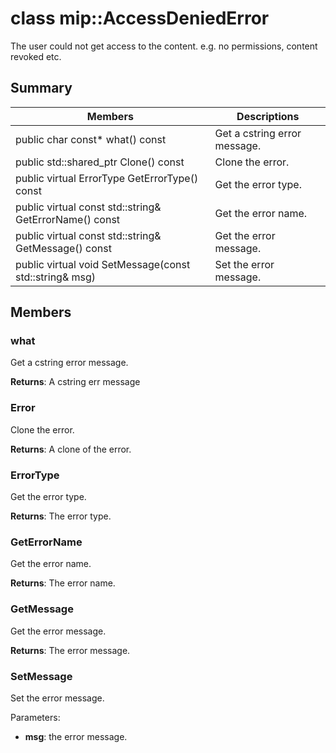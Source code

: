 # class mip::AccessDeniedError 
The user could not get access to the content. e.g. no permissions, content revoked etc.
  
## Summary
 Members                        | Descriptions                                
--------------------------------|---------------------------------------------
 public char const* what() const  |  Get a cstring error message.
public std::shared_ptr<Error> Clone() const  |  Clone the error.
 public virtual ErrorType GetErrorType() const  |  Get the error type.
 public virtual const std::string& GetErrorName() const  |  Get the error name.
 public virtual const std::string& GetMessage() const  |  Get the error message.
 public virtual void SetMessage(const std::string& msg)  |  Set the error message.
  
## Members
  
### what
Get a cstring error message.

  
**Returns**: A cstring err message
  
### Error
Clone the error.

  
**Returns**: A clone of the error.
  
### ErrorType
Get the error type.

  
**Returns**: The error type.
  
### GetErrorName
Get the error name.

  
**Returns**: The error name.
  
### GetMessage
Get the error message.

  
**Returns**: The error message.
  
### SetMessage
Set the error message.

Parameters:  
* **msg**: the error message.

